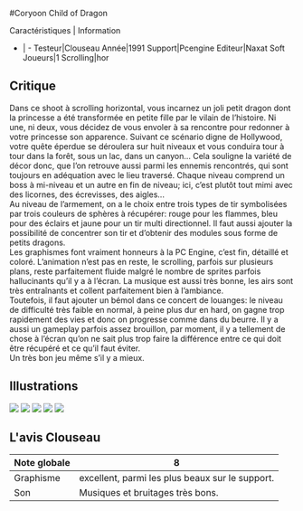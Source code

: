 #Coryoon Child of Dragon

Caractéristiques | Information
- | -
Testeur|Clouseau
Année|1991
Support|Pcengine
Editeur|Naxat Soft
Joueurs|1
Scrolling|hor

## Critique
Dans ce shoot à scrolling horizontal, vous incarnez un joli petit dragon dont la princesse a été transformée en petite fille par le vilain de l’histoire. Ni une, ni deux, vous décidez de vous envoler à sa rencontre pour redonner à votre princesse son apparence. Suivant ce scénario digne de Hollywood, votre quête éperdue se déroulera sur huit niveaux et vous conduira tour à tour dans la forêt, sous un lac, dans un canyon… Cela souligne la variété de décor donc, que l’on retrouve aussi parmi les ennemis rencontrés, qui sont toujours en adéquation avec le lieu traversé. Chaque niveau comprend un boss à mi-niveau et un autre en fin de niveau; ici, c’est plutôt tout mimi avec des licornes, des écrevisses, des aigles...<br/>Au niveau de l’armement, on a le choix entre trois types de tir symbolisées par trois couleurs de sphères à récupérer: rouge pour les flammes, bleu pour des éclairs et jaune pour un tir multi directionnel. Il faut aussi ajouter la possibilité de concentrer son tir et d’obtenir des modules sous forme de petits dragons.<br/>Les graphismes font vraiment honneurs à la PC Engine, c’est fin, détaillé et coloré. L’animation n’est pas en reste, le scrolling, parfois sur plusieurs plans, reste parfaitement fluide malgré le nombre de sprites parfois hallucinants qu’il y a à l’écran. La musique est aussi très bonne, les airs sont très entraînants et collent parfaitement bien à l’ambiance.<br/>Toutefois, il faut ajouter un bémol dans ce concert de louanges: le niveau de difficulté très faible en normal, à peine plus dur en hard, on gagne trop rapidement des vies et donc on progresse comme dans du  beurre. Il y a aussi un gameplay parfois assez brouillon, par moment, il y a tellement de chose à l’écran qu’on ne sait plus trop faire la différence entre ce qui doit être récupéré et ce qu’il faut éviter.<br/>Un très bon jeu même s’il y a mieux.

## Illustrations
![](http://www.shmup.com/images/thumbs/coryoon-1.jpg)
![](http://www.shmup.com/images/thumbs/coryoon-2.jpg)
![](http://www.shmup.com/images/thumbs/coryoon-3.jpg)
![](http://www.shmup.com/images/thumbs/)
![](http://www.shmup.com/images/thumbs/)

## L'avis Clouseau
Note globale|8
-|-
Graphisme|excellent, parmi les plus beaux sur le support.
Son|Musiques et bruitages très bons.

